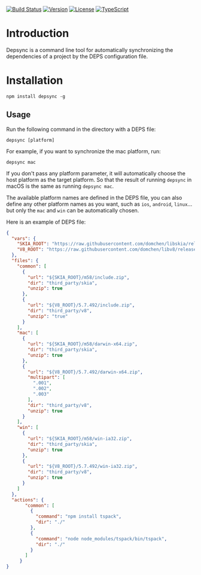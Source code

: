 <p align="left">
  <a href="https://travis-ci.org/domchen/depsync"><img src="https://img.shields.io/travis/domchen/depsync/master.svg" alt="Build Status"></a>
  <a href="https://www.npmjs.com/package/depsync"><img src="https://img.shields.io/npm/v/depsync.svg" alt="Version"></a>
  <a href="https://github.com/domchen/depsync/blob/master/LICENSE"><img src="https://img.shields.io/npm/l/depsync.svg" alt="License"></a>
  <a href="https://github.com/Microsoft/Typescript"><img src="https://img.shields.io/badge/code-TypeScript-blue.svg" alt="TypeScript"></a>
</p>

# Introduction

Depsync is a command line tool for automatically synchronizing the dependencies of a project by the DEPS configuration file.


# Installation

`npm install depsync -g`


## Usage

Run the following command in the directory with a DEPS file:
```
depsync [platform]
```
For example, if you want to synchronize the mac platform, run:

```
depsync mac
```

If you don't pass any platform parameter, it will automatically choose the host platform as the target platform. So that the result of running `depsync` in macOS is the same as running `depsync mac`.

The available platform names are defined in the DEPS file, you can also define any other platform names as you want, such as `ios`, `android`, `linux`... but only the `mac` and `win` can be automatically chosen.

Here is an example of DEPS file:

```json
{
  "vars": {
    "SKIA_ROOT": "https://raw.githubusercontent.com/domchen/libskia/release",
    "V8_ROOT": "https://raw.githubusercontent.com/domchen/libv8/release"
  },
  "files": {
    "common": [
      {
        "url": "${SKIA_ROOT}/m58/include.zip",
        "dir": "third_party/skia",
        "unzip": true
      },
      {
        "url": "${V8_ROOT}/5.7.492/include.zip",
        "dir": "third_party/v8",
        "unzip": "true"
      }
    ],
    "mac": [
      {
        "url": "${SKIA_ROOT}/m58/darwin-x64.zip",
        "dir": "third_party/skia",
        "unzip": true
      },
      {
        "url": "${V8_ROOT}/5.7.492/darwin-x64.zip",
        "multipart": [
          ".001",
          ".002",
          ".003"
        ],
        "dir": "third_party/v8",
        "unzip": true
      }
    ],
    "win": [
      {
        "url": "${SKIA_ROOT}/m58/win-ia32.zip",
        "dir": "third_party/skia",
        "unzip": true
      },
      {
        "url": "${V8_ROOT}/5.7.492/win-ia32.zip",
        "dir": "third_party/v8",
        "unzip": true
      }
    ]
  },
  "actions": {
       "common": [
         {
           "command": "npm install tspack",
           "dir": "./"
         },
         {
           "command": "node node_modules/tspack/bin/tspack",
           "dir": "./"
         }
       ]
     }
}
```
